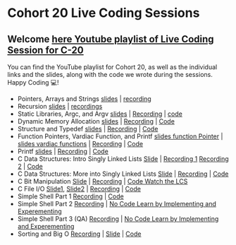 # Cohort 20 Live Coding Sessions
## Welcome [here Youtube playlist of Live Coding Session for C-20](https://www.youtube.com/playlist?list=PLyYhUzEei28NjnOuKo0-Pc5Qytvs5sQbP)

You can find the YouTube playlist for Cohort 20, as well as the individual links and the slides, along with the code we wrote during the sessions. Happy Coding 💻!

- Pointers, Arrays and Strings [slides](./PDF/More%20Pointers,%20Arrays%20&%20Strings.pdf) | [recording](https://us06web.zoom.us/rec/share/NRnSkNsdXnXHON4c7TZTra65cIef3agznkT6VAsNA6zKN3H9458iHcPGVjhgBY1i.APCSXfRTpVD-x5cH)
- Recursion [slides](./PDF/Recursion.pdf) | [recordings](https://us06web.zoom.us/rec/share/h_GHhixCGuNT5MyUTYMOxw7_n7YsrqEf2qZm0yM9ayoLrxrzL2-HqIm4W7cB0isT.RGd8v4q1ED5uyZYB)
- Static Libraries, Argc, and Argv [slides](./PDF/Static%20Libraries.pdf) | [Recording](https://youtu.be/eQxKCmlJfC4) | [code](./Code/StaticLibrary_argc_and_argv/C-20/)
- Dynamic Memory Allocation [slides](./PDF/Dynamic%20Memory%20Allocation.pdf) | [Recording](https://youtu.be/GbOZfhT51bc) | [Code](./Code/DynamicmemAllocation/C-20/)
- Structure and Typedef [slides](./PDF/Typedef_&_Structures.pdf) | [Recording](https://us06web.zoom.us/rec/share/TT9F2d30ft-PgpM4GUZPJC0DPRhGF5lvIIF4Q2Zs5OLJw2Wn-p-iifSI1wIalvNv.AtmT3Bx59TxuT1dE) | [Code](./Code/Struct_typedef/C-20/)
- Function Pointers, Vardiac Function, and Printf [slides function Pointer](./PDF/Function_Pointers.pdf) | [slides vardiac functions](./PDF/variadic_functions.pdf) | [Recording](https://us06web.zoom.us/rec/share/4VszcE2gAxq2OUCZOp-qYqY8LHzclsKH0PfSi4rOfkGEa1c8mF5CGIcpmWc9gswr.qlcXdeOfP2Gnw6gG) | [Code](./Code/Function_pointer_and_Vardiac_Functions/C-20/)
- Printf [slides](./PDF/printf.pdf) | [Recording](https://us06web.zoom.us/rec/play/LpgLvZqQF5iTi6r2ZnmDEmjrRiIUOprcAZ0qpN_8yy5V4krdmxJrFXydZy2XV_5t17LQ7SFleLUVdCOi.I3T9ARuL-SPr1YMN?canPlayFromShare=true&from=share_recording_detail&continueMode=true&componentName=rec-play&originRequestUrl=https%3A%2F%2Fus06web.zoom.us%2Frec%2Fshare%2FwTH25DDPGUzNYgvtLm0d6Wi4m-mecZdj5diXaTARdSrI_A_353o_yZzh1EMVQaEj.5lBu3qD4XsOXK_7t) | [Code](./Code/Printf/C-20/)
- C Data Structures: Intro Singly Linked Lists  [Slide](./PDF/Linked%20Lists.pdf) | [Recording 1](https://sandtech.zoom.us/rec/share/hQGZU0WNtlN9LxmgiYX7DwxgAFGo6T70iF_3oE65AdZerf-5ZAJeXO_kic0oO6nB.ZkwSoQNJyqZRR1vX) [Recording 2](https://sandtech.zoom.us/rec/share/hQGZU0WNtlN9LxmgiYX7DwxgAFGo6T70iF_3oE65AdZerf-5ZAJeXO_kic0oO6nB.ZkwSoQNJyqZRR1vX) | [Code](./Code/LinkedLists/C-20/)
- C Data Structures: More into Singly Linked Lists  [Slide](./PDF/Linked%20Lists.pdf) | [Recording](https://sandtech.zoom.us/rec/share/wLyibnwLPcEyq0d285pVQqUd6e6bGx_OAAA-Cs_dOqsmwAzp5mBBeV54vcIMiMep.zBl-m90_3U-fj4ie) | [Code ](./Code/LinkedLists/C-20/)
- C Bit Manipulation  [Slide](./PDF/Bit%20Manipulation.pdf) | [Recording](https://sandtech.zoom.us/rec/share/DKxaMkVHhhu9NVYavK5fuEuO923UeaHTO8qjX2iMEB4oaZ6N65Q10DGEnEVR1I4U.kDuT4Eue028Pq4YA) | [Code Watch the LCS](./Code/BitMan/C-20/)
- C File I/O [Slide1](./PDF/C-File_I-O.pdf), [Slide2](./PDF/File%20I_O.pdf) | [Recording](https://sandtech.zoom.us/rec/share/AiKbOuGYm89lZg_hq3j8oWS3etJFFxRoLVAsVxQd61-E-H4_AiQMTFIedRzAAe-K.WUEgKE86FYk8h2mf) | [Code](./Code/File%20IO/C-20/)
- Simple Shell Part 1 [Recording](https://sandtech.zoom.us/rec/share/dlgxErIYw2jbt8ia_xnamnOsxcbwwPfgjoowbWh6BUC7KO0gOr_sBenEeSyLWM7g.pLZFJb8sz6zxaqwD) | [Code](./Code/Simple_shell/)
- Simple Shell Part 2 [Recording](https://sandtech.zoom.us/rec/share/gdY5vCP4SWHaX__5GVGjLkJJzfWLodHKKISwrOecYHgEoU5H9M6TKe1WS3zxTLNc.0jrBkeTEWv10eMsp) | [No Code Learn by Implementing and Experementing]()
- Simple Shell Part 3 (QA) [Recording](https://sandtech.zoom.us/rec/share/QJ5xRvpUAQWcHzH_WsLfCDoTI4HRIqXwiq4znZFthWK8Iunjm7skfgrZykdPHjaQ.7G6g4szKaUdURZ8P) | [No Code Learn by Implementing and Experementing]()
- Sorting and Big O [Recording]() | [Slide](./PDF/Time%20complexity%20LLS%20April%2025%202023%20(1).pdf) | [Code](./Code/Sorting_and_Big_O/)
